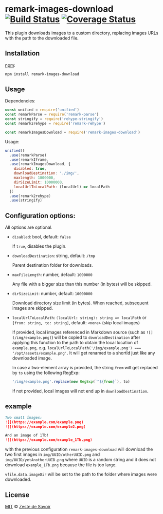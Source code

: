 # remark-images-download [![Build Status][build-badge]][build-status] [![Coverage Status][coverage-badge]][coverage-status]

This plugin downloads images to a custom directory, replacing images URLs
with the path to the downloaded file.

## Installation

[npm][npm]:

```bash
npm install remark-images-download
```

## Usage

Dependencies:

```javascript
const unified = require('unified')
const remarkParse = require('remark-parse')
const stringify = require('rehype-stringify')
const remark2rehype = require('remark-rehype')

const remarkImagesDownload = require('remark-images-download')
```

Usage:

```javascript
unified()
  .use(remarkParse)
  .use(remarkIframe,
  .use(remarkImagesDownload, {
    disabled: true,
    downloadDestination: './img/',
    maxlength: 1000000,
    dirSizeLimit: 10000000,
    localUrlToLocalPath: (localUrl) => localPath
  })
  .use(remark2rehype)
  .use(stringify)
```

## Configuration options:

All options are optional.

- `disabled`: bool, default: `false`

  If `true`, disables the plugin.

- `downloadDestination`: string, default: `/tmp`

  Parent destination folder for downloads.

- `maxFileLength`: number, default: `1000000`

  Any file with a bigger size than this number (in bytes) will be skipped.

- `dirSizeLimit`: number, default: `10000000`

  Download directory size limit (in bytes). When reached, subsequent
  images are skipped.

- `localUrlToLocalPath`: `(localUrl: string): string => localPath` or `[from: string, to: string]`, default: `<none>` (skip local images)

  If provided, local images referenced in Markdown source (such
  as `![](/img/example.png)`) will be copied to `downloadDestination`
  after applying this function to the path to obtain the local location
  of `example.png`, e.g.
  `localUrlToLocalPath('/img/example.png') === '/opt/assets/example.png'`.
  It will get renamed to a shortId just like any downloaded image.

  In case a two-element array is provided, the string `from` will get
  replaced by `to` using the following RegExp:

  ```js
  '/img/example.png'.replace(new RegExp(`^${from}`), to)
  ```

  If not provided, local images will not end up in `downloadDestination`.

## example

```markdown
Two small images:
![](https://example.com/example.png)
![](https://example.com/example2.png)

And an image of 1Tb!
![](https://example.com/example_1Tb.png)
```

with the previous configuration `remark-images-download` will download the two first images in `img/UUID/otherUUID.png` and `img/UUID/yetAnotherUUID.png` where `UUID` is a random string and it does not download `example_1Tb.png` because the file is too large.

`vfile.data.imageDir` will be set to the path to the folder where images were downloaded.


## License

[MIT][license] © [Zeste de Savoir][zds]

<!-- Definitions -->

[build-badge]: https://img.shields.io/travis/zestedesavoir/zmarkdown.svg

[build-status]: https://travis-ci.org/zestedesavoir/zmarkdown

[coverage-badge]: https://img.shields.io/coveralls/zestedesavoir/zmarkdown.svg

[coverage-status]: https://coveralls.io/github/zestedesavoir/zmarkdown

[license]: https://github.com/zestedesavoir/zmarkdown/blob/master/packages/remark-images-download/LICENSE-MIT

[zds]: https://zestedesavoir.com

[npm]: https://www.npmjs.com/package/remark-images-download
